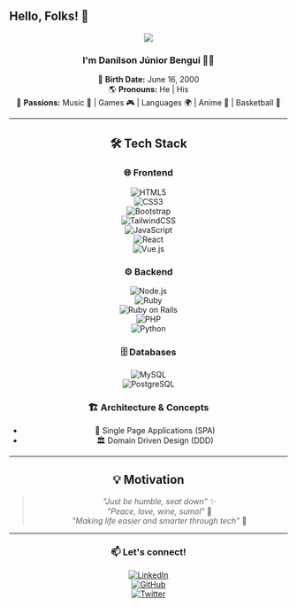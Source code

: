 ## Hello, Folks! 👋

<div align="center">
  
<img src="https://github.blog/wp-content/uploads/2018/10/46896184-b679fc80-ce30-11e8-88bf-921e9b788f7c.gif?resize=200%2C200" />

### I'm **Danilson Júnior Bengui** 👨‍💻  

🎂 **Birth Date:** June 16, 2000  
🌎 **Pronouns:** He | His  
🎯 **Passions:** Music 🎵 | Games 🎮 | Languages 🌍 | Anime 🎌 | Basketball 🏀  

---

## 🛠️ Tech Stack  

### 🌐 **Frontend**
![HTML5](https://img.shields.io/badge/HTML5-E34F26?style=for-the-badge&logo=html5&logoColor=white)  
![CSS3](https://img.shields.io/badge/CSS3-1572B6?style=for-the-badge&logo=css3&logoColor=white)  
![Bootstrap](https://img.shields.io/badge/Bootstrap-7952B3?style=for-the-badge&logo=bootstrap&logoColor=white)  
![TailwindCSS](https://img.shields.io/badge/TailwindCSS-38B2AC?style=for-the-badge&logo=tailwind-css&logoColor=white)  
![JavaScript](https://img.shields.io/badge/JavaScript-F7DF1E?style=for-the-badge&logo=javascript&logoColor=black)  
![React](https://img.shields.io/badge/React-61DAFB?style=for-the-badge&logo=react&logoColor=black)  
![Vue.js](https://img.shields.io/badge/Vue.js-4FC08D?style=for-the-badge&logo=vue.js&logoColor=white)  

### ⚙️ **Backend**
![Node.js](https://img.shields.io/badge/Node.js-339933?style=for-the-badge&logo=node.js&logoColor=white)  
![Ruby](https://img.shields.io/badge/Ruby-CC342D?style=for-the-badge&logo=ruby&logoColor=white)  
![Ruby on Rails](https://img.shields.io/badge/Ruby_on_Rails-CC0000?style=for-the-badge&logo=ruby-on-rails&logoColor=white)  
![PHP](https://img.shields.io/badge/PHP-777BB4?style=for-the-badge&logo=php&logoColor=white)  
![Python](https://img.shields.io/badge/Python-3776AB?style=for-the-badge&logo=python&logoColor=white)  

### 🗄️ **Databases**
![MySQL](https://img.shields.io/badge/MySQL-4479A1?style=for-the-badge&logo=mysql&logoColor=white)  
![PostgreSQL](https://img.shields.io/badge/PostgreSQL-336791?style=for-the-badge&logo=postgresql&logoColor=white)  

### 🏗️ **Architecture & Concepts**
- 🚀 Single Page Applications (SPA)  
- 🏛️ Domain Driven Design (DDD)  

---

## 💡 Motivation  
> *"Just be humble, seat down"* ✨  
> *"Peace, love, wine, sumol"* 🍷  
> *"Making life easier and smarter through tech"* 🚀  

---

### 📫 **Let's connect!**
[![LinkedIn](https://img.shields.io/badge/LinkedIn-0077B5?style=for-the-badge&logo=linkedin&logoColor=white)](https://www.linkedin.com/in/seu-perfil/)  
[![GitHub](https://img.shields.io/badge/GitHub-181717?style=for-the-badge&logo=github&logoColor=white)](https://github.com/seu-usuario/)  
[![Twitter](https://img.shields.io/badge/Twitter-1DA1F2?style=for-the-badge&logo=twitter&logoColor=white)](https://twitter.com/seu-usuario/)  

</div>
